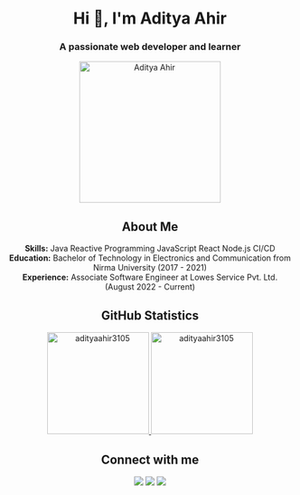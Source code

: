 <h1 align="center">Hi 👋, I'm Aditya Ahir</h1>
<h3 align="center">A passionate web developer and learner</h3>
<p align="center">
  <img src="https:&#x2F;&#x2F;media.licdn.com&#x2F;dms&#x2F;image&#x2F;D4D16AQEc93J6J55QeQ&#x2F;profile-displaybackgroundimage-shrink_350_1400&#x2F;0&#x2F;1688890910250?e&#x3D;1698883200&amp;v&#x3D;beta&amp;t&#x3D;x6eYdc970rIWpf8T7k5XT7FlIDBfgbqzbnjsF9PTetk" width="250" height="250" alt="Aditya Ahir">
</p>

<h2 align="center">About Me</h2>
<p align="center">
  <b>Skills:</b>  Java  Reactive Programming  JavaScript  React  Node.js  CI&#x2F;CD <br>
  <b>Education:</b>  Bachelor of Technology in Electronics and Communication from Nirma University  (2017 - 2021) <br>
  <b>Experience:</b>  Associate Software Engineer at Lowes Service Pvt. Ltd. (August 2022 - Current) 
</p>

<h2 align="center">GitHub Statistics</h2>
<p align="center">
  <a href="https://github.com/adityaahir3105">
    <img height="180em" src="https://github-readme-stats.vercel.app/api?username=adityaahir3105&show_icons=true&theme=radical&count_private=true" alt="adityaahir3105" />
    <img height="180em" src="https://github-readme-stats.vercel.app/api/top-langs/?username=adityaahir3105&theme=radical&layout=compact" alt="adityaahir3105" />
  </a>
</p>

<h2 align="center">Connect with me</h2>
<p align="center">
  <a href="https:&#x2F;&#x2F;www.linkedin.com&#x2F;in&#x2F;adityaahir01&#x2F;"><img src="https://img.shields.io/badge/-LinkedIn-0077B5?style=flat&logo=Linkedin&logoColor=white"/></a>
  <a href=""><img src="https://img.shields.io/badge/-Twitter-1DA1F2?style=flat&logo=Twitter&logoColor=white"/></a>
  <a href=""><img src="https://img.shields.io/badge/-Instagram-E4405F?style=flat&logo=Instagram&logoColor=white"/></a>
</p>
